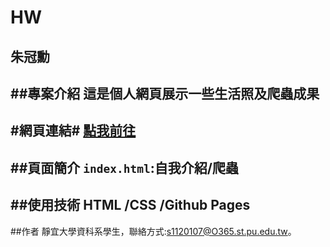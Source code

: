 # HW
**朱冠勳**
---
##專案介紹
這是個人網頁展示一些生活照及爬蟲成果
---
#網頁連結#
[點我前往](https://eric-0215.github.io/HW/)
---
##頁面簡介
`index.html`:自我介紹/爬蟲
---
##使用技術
HTML /CSS /Github Pages
---
##作者
靜宜大學資科系學生，聯絡方式:s1120107@O365.st.pu.edu.tw。

